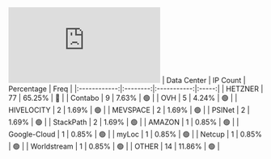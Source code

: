 ![Diagramm](https://github.com/obajay/StateSync-snapshots/blob/main/Projects/Uptick/1/README.md)
| Data Center | IP Count | Percentage | Freq |
|:------------:|:--------:|:-----------:|:-----:|
| HETZNER | 77 | 65.25% | 🔴 |
| Contabo | 9 | 7.63% | 🟢 |
| OVH | 5 | 4.24% | 🟢 |
| HIVELOCITY | 2 | 1.69% | 🟢 |
| MEVSPACE | 2 | 1.69% | 🟢 |
| PSINet | 2 | 1.69% | 🟢 |
| StackPath | 2 | 1.69% | 🟢 |
| AMAZON | 1 | 0.85% | 🟢 |
| Google-Cloud | 1 | 0.85% | 🟢 |
| myLoc | 1 | 0.85% | 🟢 |
| Netcup | 1 | 0.85% | 🟢 |
| Worldstream | 1 | 0.85% | 🟢 |
| OTHER | 14 | 11.86% | 🟢 |